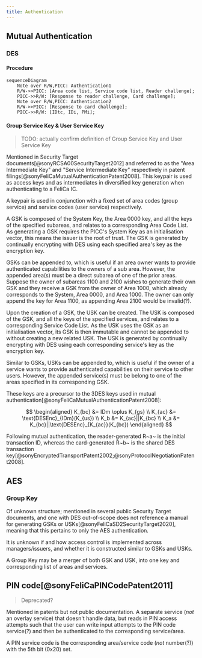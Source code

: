 ```yaml
---
title: Authentication
---
```


## Mutual Authentication
### DES
#### Procedure
```mermaid
sequenceDiagram
    Note over R/W,PICC: Authentication1
    R/W->>PICC: [Area code list, Service code list, Reader challenge];
    PICC->>R/W: [Response to reader challenge, Card challenge];
    Note over R/W,PICC: Authentication2
    R/W->>PICC: [Response to card challenge];
    PICC->>R/W: [IDtc, IDi, PMi];
```

#### Group Service Key & User Service Key
> TODO: actually confirm definition of Group Service Key and User Service Key

Mentioned in Security Target documents[@sonyRCSA00SecurityTarget2012] and referred to as the "Area Intermediate Key" and "Service Intermediate Key" respectively in patent filings[@sonyFeliCaMutualAuthenticationPatent2008]. This keypair is used as access keys and as intermediates in diversified key generation when authenticating to a FeliCa IC.

A keypair is used in conjunction with a fixed set of area codes (group service) and service codes (user service) respectively.

A GSK is composed of the System Key, the Area 0000 key, and all the keys of the specified subareas, and relates to a corresponding Area Code List. As generating a GSK requires the PICC's System Key as an initialisation vector, this means the issuer is the root of trust. The GSK is generated by continually encrypting with DES using each specified area's key as the encryption key.

GSKs can be appended to, which is useful if an area owner wants to provide authenticated capabilities to the owners of a sub area. However, the appended area(s) must be a direct subarea of one of the prior areas. Suppose the owner of subareas 1100 and 2100 wishes to generate their own GSK and they receive a GSK from the owner of Area 1000, which already corresponds to the System, Area 0000, and Area 1000. The owner can only append the key for Area 1100, as appending Area 2100 would be invalid(?).

Upon the creation of a GSK, the USK can be created. The USK is composed of the GSK, and all the keys of the specified services, and relates to a corresponding Service Code List. As the USK uses the GSK as an initialisation vector, its GSK is then immutable and cannot be appended to without creating a new related USK. The USK is generated by continually encrypting with DES using each corresponding service's key as the encryption key.

Similar to GSKs, USKs can be appended to, which is useful if the owner of a service wants to provide authenticated capabilities on their service to other users. However, the appended service(s) must be belong to one of the areas specified in its corresponding GSK.

These keys are a precursor to the 3DES keys used in mutual authentication[@sonyFeliCaMutualAuthenticationPatent2008]:

$$
\begin{aligned}
K_{bc} &= IDm \oplus K_{gs} \\
K_{ac} &= \text{DESEnc}_{IDm}(K_{us}) \\
K_b  &= K_{ac}||K_{bc} \\
K_a  &= K_{bc}||\text{DESEnc}_{K_{ac}}(K_{bc})
\end{aligned}
$$

Following mutual authentication, the reader-generated R~a~ is the initial transaction ID, whereas the card-generated R~b~ is the shared DES transaction key[@sonyEncryptedTransportPatent2002;@sonyProtocolNegotiationPatent2008].

## AES
### Group Key
Of unknown structure; mentioned in several public Security Target documents, and one with DES out-of-scope does not reference a manual for generating GSKs or USKs[@sonyFeliCaSD2SecurityTarget2020], meaning that this pertains to only the AES authentication.

It is unknown if and how access control is implemented across managers/issuers, and whether it is constructed similar to GSKs and USKs.

A Group Key may be a merger of both GSK and USK, into one key and corresponding list of areas and services.

## PIN code[@sonyFeliCaPINCodePatent2011]

> Deprecated?

Mentioned in patents but not public documentation.
A separate service (*not* an overlay service) that doesn't handle data, but reads in PIN access attempts such that the user can write input attempts to the PIN code service(?) and then be authenticated to the corresponding service/area.

A PIN service code is the corresponding area/service code (*not* number(?)) with the 5th bit (0x20) set.